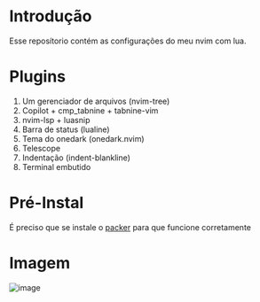 # Introdução

Esse reposítorio contém as configurações do meu nvim com lua.

# Plugins

1. Um gerenciador de arquivos (nvim-tree)
2. Copilot + cmp_tabnine + tabnine-vim
3. nvim-lsp + luasnip
4. Barra de status (lualine)
5. Tema do onedark (onedark.nvim)
6. Telescope
7. Indentação (indent-blankline)
8. Terminal embutido

# Pré-Instal

É preciso que se instale o [packer](https://github.com/wbthomason/packer.nvim) para que funcione corretamente

# Imagem

![image](https://user-images.githubusercontent.com/40117861/211370405-e19c5e3c-90e7-45a3-8339-ef8c8ddddd6e.png)
